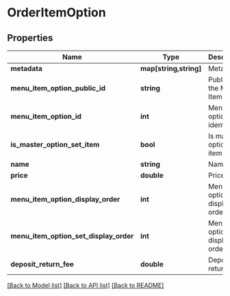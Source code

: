 # OrderItemOption

## Properties
Name | Type | Description | Notes
------------ | ------------- | ------------- | -------------
**metadata** | **map[string,string]** | Metadata | [optional] 
**menu_item_option_public_id** | **string** | Public id of the Menu Item Option | [optional] 
**menu_item_option_id** | **int** | Menu item option identifier | [optional] 
**is_master_option_set_item** | **bool** | Is master option set item | [optional] 
**name** | **string** | Name | [optional] 
**price** | **double** | Price | [optional] 
**menu_item_option_display_order** | **int** | Menu item option display order | [optional] 
**menu_item_option_set_display_order** | **int** | Menu item option set display order | [optional] 
**deposit_return_fee** | **double** | Deposit return fee | [optional] 

[[Back to Model list]](../README.md#documentation-for-models) [[Back to API list]](../README.md#documentation-for-api-endpoints) [[Back to README]](../README.md)


